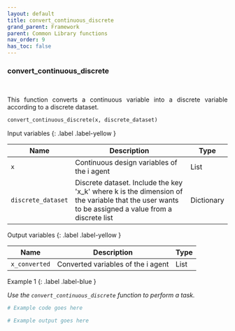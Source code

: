 ```yaml
---
layout: default
title: convert_continuous_discrete
grand_parent: Framework
parent: Common Library functions
nav_order: 9
has_toc: false
---
```


<h3>convert_continuous_discrete</h3>

<br>

<p align = "justify">
    This function converts a continuous variable into a discrete variable according to a discrete dataset.
</p>

```python
convert_continuous_discrete(x, discrete_dataset)
```

Input variables
{: .label .label-yellow }

<table style = "width:100%">
    <thead>
      <tr>
        <th>Name</th>
        <th>Description</th>
        <th>Type</th>
      </tr>
    </thead>
    <tr>
        <td><code>x</code></td>
        <td>Continuous design variables of the i agent</td>
        <td>List</td>
    </tr>
    <tr>
        <td><code>discrete_dataset</code></td>
        <td>Discrete dataset. Include the key 'x_k' where k is the dimension of the variable that the user wants to be assigned a value from a discrete list</td>
        <td>Dictionary</td>
    </tr>
</table>

Output variables
{: .label .label-yellow }

<table style = "width:100%">
    <thead>
      <tr>
        <th>Name</th>
        <th>Description</th>
        <th>Type</th>
      </tr>
    </thead>
    <tr>
        <td><code>x_converted</code></td>
        <td>Converted variables of the i agent</td>
        <td>List</td>
    </tr>
</table>

Example 1
{: .label .label-blue }

<p align = "justify">
    <i>
        Use the <code>convert_continuous_discrete</code> function to perform a task.
    </i>
</p>

```python
# Example code goes here
```

```bash
# Example output goes here
```

